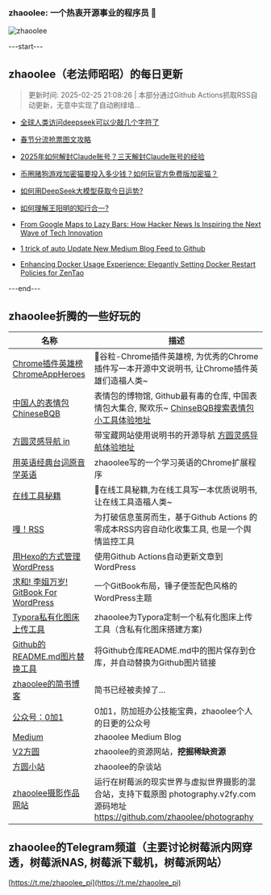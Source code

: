 ### zhaoolee: 一个热衷开源事业的程序员 👋

![zhaoolee](https://github-readme-stats-git-masterorgs-github-readme-stats-team.vercel.app/api?username=zhaoolee)



---start---

## zhaoolee（老法师昭昭）的每日更新

> 更新时间: 2025-02-25 21:08:26 | 本部分通过Github Actions抓取RSS自动更新，无意中实现了自动刷绿墙...

- [全球人类访问deepseek可以少敲几个字符了](https://v2fy.com/p/2025-02-09-16-43-58-ai-com-redirect-to-deepseek/)
- [春节分流抢票图文攻略](https://v2fy.com/p/2025-01-19-14-45-31-bypass/)
- [2025年如何解封Claude账号？三天解封Claude账号的经验](https://v2fy.com/p/2025-01-11-14-09-30-claude/)

- [币圈赌狗游戏加密猫要投入多少钱？如何玩官方免费版加密猫？](https://fangyuanxiaozhan.com/p/2025-02-15-16-38-39-eth-cryptokitties/)
- [如何用DeepSeek大模型获取今日运势?](https://fangyuanxiaozhan.com/p/2025-02-13-10-21-47-zen-llm/)
- [如何理解王阳明的知行合一?](https://fangyuanxiaozhan.com/p/2024-12-28-17-01-21-unity-of-knowledge-and-action/)

- [From Google Maps to Lazy Bars: How Hacker News Is Inspiring the Next Wave of Tech Innovation](https://medium.com/@zhaoolee/from-google-maps-to-lazy-bars-how-hacker-news-is-inspiring-the-next-wave-of-tech-innovation-01f0f2952183?source=rss-1744b6bf3efb------2)
- [1 trick of auto Update New Medium Blog Feed to Github](https://medium.com/@zhaoolee/automatically-updating-new-medium-blog-feed-to-github-homepage-via-github-actions-05a942fbfe4e?source=rss-1744b6bf3efb------2)
- [Enhancing Docker Usage Experience: Elegantly Setting Docker Restart Policies for ZenTao](https://medium.com/@zhaoolee/enhancing-docker-usage-experience-elegantly-setting-docker-restart-policies-for-zentao-2709ecd00a9e?source=rss-1744b6bf3efb------2)

---end---


## zhaoolee折腾的一些好玩的

| 名称 |  描述   |
| ---    | --- |
| [Chrome插件英雄榜 ChromeAppHeroes](https://github.com/zhaoolee/ChromeAppHeroes) | 🌈谷粒-Chrome插件英雄榜, 为优秀的Chrome插件写一本开源中文说明书, 让Chrome插件英雄们造福人类~ |
| [中国人的表情包 ChineseBQB](https://github.com/zhaoolee/ChineseBQB) | 表情包的博物馆, Github最有毒的仓库, 中国表情包大集合, 聚欢乐~ [ChinseBQB搜索表情包小工具体验地址](https://v2fy.com/asset/0i/ChineseBQB/) |
| [方圆灵感导航 in](https://github.com/zhaoolee/in) | 带宝藏网站使用说明书的开源导航 [方圆灵感导航体验地址](https://v2fy.com/in/) |
| [用英语经典台词原音学英语](https://github.com/zhaoolee/inspop) | zhaoolee写的一个学习英语的Chrome扩展程序 |
| [在线工具秘籍](https://github.com/zhaoolee/OnlineToolsBook) |  🍭在线工具秘籍,为在线工具写一本优质说明书,让在线工具造福人类~ |
| [嘎！RSS](https://github.com/zhaoolee/garss)  |  为打破信息茧房而生，基于Github Actions 的零成本RSS内容自动化收集工具, 也是一个舆情监控工具  |
| [用Hexo的方式管理WordPress](https://github.com/zhaoolee/WordPressXMLRPCTools)  | 使用Github Actions自动更新文章到WordPress  |
| [求和! 李姐万岁! GitBook For WordPress](https://github.com/zhaoolee/gitbook-for-wordpress)  | 一个GitBook布局，锤子便签配色风格的WordPress主题  |
| [Typora私有化图床上传工具](https://github.com/zhaoolee/EasyTypora)  |  zhaoolee为Typora定制一个私有化图床上传工具（含私有化图床搭建方案) |
| [Github的README.md图片替换工具](https://github.com/zhaoolee/replace_readme_md_image) |  将Github仓库README.md中的图片保存到仓库，并自动替换为Github图片链接  |
| [zhaoolee的简书博客](https://www.jianshu.com/u/c5d047065c42) | 简书已经被卖掉了... |
| [公众号：0加1](https://v2fy.com/asset/0i/jikemiji/jikemiji-md/public.assets/0add1.png)  |  0加1，防加班办公技能宝典，zhaoolee个人的日更的公众号 |
| [Medium](https://medium.com/@zhaoolee)  | zhaoolee Medium Blog |
| [V2方圆](https://v2fy.com)  | zhaoolee的资源网站，**挖掘稀缺资源** |
| [方圆小站](https://fangyuanxiaozhan.com)  | zhaoolee的杂谈站 |
| [zhaoolee摄影作品网站](https://photography.v2fy.com/)  | 运行在树莓派的现实世界与虚拟世界摄影的混合站，支持下载原图 photography.v2fy.com 源码地址 https://github.com/zhaoolee/photography |



## zhaoolee的Telegram频道（主要讨论树莓派内网穿透，树莓派NAS, 树莓派下载机，树莓派网站）

[https://t.me/zhaoolee_pi](https://t.me/zhaoolee_pi)



